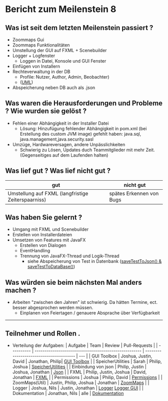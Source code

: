 # Bericht zum Meilenstein 8

## Was ist seit dem letzten Meilenstein passiert ?
- Zoommaps Gui
- Zoommaps Funktionalitäten
- Umstellung der GUI auf FXML + Scenebuilder
- Logger + Logfenster
    - Loggen in Datei, Konsole und GUI Fenster
- Einfügen von Installern
- Rechteverwaltung in der DB 
    - Profile: Nutzer, Author, Admin, Beobachter)
    - ([UML](https://github.com/weichware10/dokumente/blob/db-users/uml-usecase/db/users.png))
- Abspeicherung neben DB auch als .json

## Was waren die Herausforderungen und Probleme ? Wie wurden sie gelöst ?
- Fehlen einer Abhängigkeit in der Installer Datei
    - Lösung: Hinzufügung fehlender Abhängigkeit in pom.xml (bei Erstellung des custom JVM image)
gefehlt haben: java.sql, java.management,java.security.sasl
- Umzüge, Hardwareversagen, andere Unpässlichkeiten
    - Schwierig zu Lösen, Updates duch Teammitglieder mit mehr Zeit.(Gegenseitiges auf dem Laufenden halten)

## Was lief gut ? Was lief nicht gut ?
| gut                        | nicht gut                                                                               |
| -------------------------- | --------------------------------------------------------------------------------------- |
| Umstellung auf FXML (langfristige Zeiterspaarniss) | spätes Erkennen von Bugs |

## Was haben Sie gelernt ?
- Umgang mit FXML und Scenebuilder
- Erstellen von Installerdateien
- Umsetzen von Features mit JavaFX
    - Erstellen von Dialogen
    - EventHandling
    - Trennung von JavaFX-Thread und Logik-Thread 
        - siehe Abspeicherung von Test in Datenbank ([saveTestToJson() & saveTestToDataBase()](https://github.com/weichware10/toolbox/commit/848095466e8d529ff3f486a5b025b4c836f001e5#diff-c23dcfb84036703235b0fc7be1c16ccbc73a3104d74181b0f13b3d742f1fe610R66-R107]))

## Was würden sie beim nächsten Mal anders machen ?
- Arbeiten "zwischen den Jahren" ist schwierig. Da hätten Termine, ect. besser abgesprochen werden müssen.
    - Einplanen von Feiertagen / genauere Absprache über Verfügbarkeit

---
## Teilnehmer und Rollen .

- Verteilung der Aufgaben:
    | Aufgabe    | Team                                                  | Review                                  | Pull-Requests |
    | ---------- | ----------------------------------------------------- | --------------------------------------- | --- |
    | GUI Toolbox | Joshua, Justin, David | Jonathan, Philip| [GUI Toolbox](https://github.com/weichware10/toolbox/pull/10) |
    | SpeicherUtilities | Sarah | Philip, Joshua | [SpeicherUtilities](https://github.com/weichware10/util/pull/25) |
    | Einbindung von json | Philip, Justin | Joshua, Jonathan | [Json](https://github.com/weichware10/util/pull/23) |
    | FXML | Philip, Justin, Joshua | David, Jonathan | [FXML](https://github.com/weichware10/toolbox/pull/14) |
    | Permissions | Joshua | Philip, David | [Permissions](https://github.com/weichware10/util/pull/26) |
    | ZoomMaps(Util) | Justin, Philip, Joshua | Jonathan | [ZoomMaps](https://github.com/weichware10/util/pull/28) |
    | Logger | Joshua, Nils | Justin, Jonathan | [Logger](https://github.com/weichware10/util/pull/30) [Logger GUI](https://github.com/weichware10/toolbox/pull/16) |
    | Dokumentation | Jonathan, Nils | alle | [Dokumentation](https://github.com/weichware10/meilensteine/pull/67) 